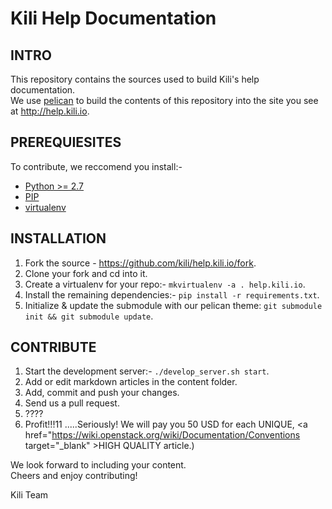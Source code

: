 Kili Help Documentation
============

## INTRO
This repository contains the sources used to build Kili's help documentation.<br>
We use <a href="http://docs.getpelican.com" target="_blank">pelican</a> to build the contents of this repository into the site you see at http://help.kili.io.

## PREREQUIESITES
To contribute, we reccomend you install:-

- <a href="https://www.python.org/download/releases/2.7" target="_blank">Python >= 2.7</a>
- <a href="http://www.pip-installer.org/en/latest/installing.html" target="_blank">PIP</a>
- <a href="http://www.virtualenv.org/en/latest/virtualenv.html" target="_blank">virtualenv</a>


## INSTALLATION

1. Fork the source - https://github.com/kili/help.kili.io/fork.
2. Clone your fork and cd into it.
3. Create a virtualenv for your repo:- `mkvirtualenv -a . help.kili.io`.
4. Install the remaining dependencies:-  `pip install -r requirements.txt`.
5. Initialize & update the submodule with our pelican theme: `git submodule init && git submodule update`.

## CONTRIBUTE

1. Start the development server:- `./develop_server.sh start`.
2. Add or edit markdown articles in the content folder.
3. Add, commit and push your changes.
4. Send us a pull request.
5. ????
6. Profit!!!11 .....Seriously! We will pay you 50 USD for each UNIQUE, <a href="https://wiki.openstack.org/wiki/Documentation/Conventions target="_blank" >HIGH QUALITY</a> article.)

We look forward to including your content.<br>
Cheers and enjoy contributing!


Kili Team
